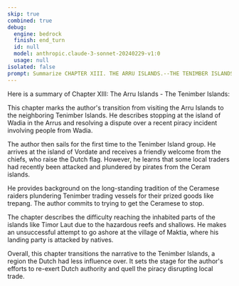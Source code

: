 ```yaml
---
skip: true
combined: true
debug:
  engine: bedrock
  finish: end_turn
  id: null
  model: anthropic.claude-3-sonnet-20240229-v1:0
  usage: null
isolated: false
prompt: Summarize CHAPTER XIII. THE ARRU ISLANDS.--THE TENIMBER ISLANDS.
---
```


Here is a summary of Chapter XIII: The Arru Islands - The Tenimber Islands:

This chapter marks the author's transition from visiting the Arru Islands to the neighboring Tenimber Islands. He describes stopping at the island of Wadia in the Arrus and resolving a dispute over a recent piracy incident involving people from Wadia.

The author then sails for the first time to the Tenimber Island group. He arrives at the island of Vordate and receives a friendly welcome from the chiefs, who raise the Dutch flag. However, he learns that some local traders had recently been attacked and plundered by pirates from the Ceram islands.

He provides background on the long-standing tradition of the Ceramese raiders plundering Tenimber trading vessels for their prized goods like trepang. The author commits to trying to get the Ceramese to stop.

The chapter describes the difficulty reaching the inhabited parts of the islands like Timor Laut due to the hazardous reefs and shallows. He makes an unsuccessful attempt to go ashore at the village of Maktia, where his landing party is attacked by natives.

Overall, this chapter transitions the narrative to the Tenimber Islands, a region the Dutch had less influence over. It sets the stage for the author's efforts to re-exert Dutch authority and quell the piracy disrupting local trade.
